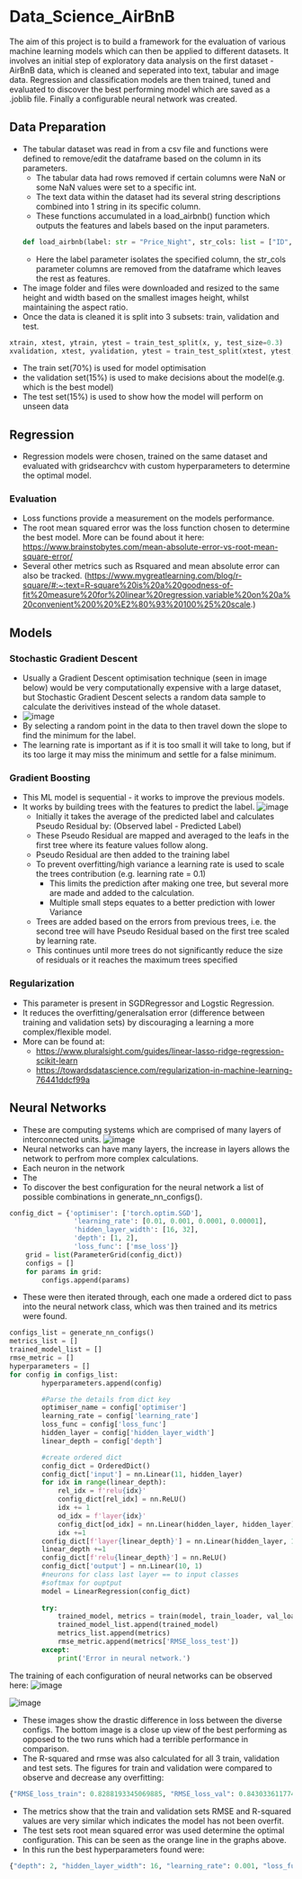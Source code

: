# Data_Science_AirBnB

The aim of this project is to build a framework for the evaluation of various machine learning models which can then be applied to different datasets. It involves an initial step of exploratory data analysis on the first dataset - AirBnB data, which is cleaned and seperated into text, tabular and image data. Regression and classification models are then trained, tuned and evaluated to discover the best performing model which are saved as a .joblib file. Finally a configurable neural network was created.

## Data Preparation
- The tabular dataset was read in from a csv file and functions were defined to remove/edit the dataframe based on the column in its parameters.
    - The tabular data had rows removed if certain columns were NaN or some NaN values were set to a specific int.
    - The text data within the dataset had its several string descriptions combined into 1 string in its specific column.
    - These functions accumulated in a load_airbnb() function which outputs the features and labels based on the input parameters.
    ```python
    def load_airbnb(label: str = "Price_Night", str_cols: list = ["ID", "Category", "Title", "Description", "Amenities", "Location", "url"]):
    ```
    - Here the label parameter isolates the specified column, the str_cols parameter columns are removed from the dataframe which leaves the rest as features.
- The image folder and files were downloaded and resized to the same height and width based on the smallest images height, whilst maintaining the aspect ratio. 
- Once the data is cleaned it is split into 3 subsets: train, validation and test.
```python
xtrain, xtest, ytrain, ytest = train_test_split(x, y, test_size=0.3)
xvalidation, xtest, yvalidation, ytest = train_test_split(xtest, ytest, test_size=0.5)
```
-   The train set(70%) is used for model optimisation
-   the validation set(15%) is used to make decisions about the model(e.g. which is the best model)
-   The test set(15%) is used to show how the model will perform on unseen data

## Regression 
- Regression models were chosen, trained on the same dataset and evaluated with gridsearchcv with custom hyperparameters to determine the optimal model. 
### Evaluation
- Loss functions provide a measurement on the models performance.
- The root mean squared error was the loss function chosen to determine the best model. More can be found about it here: https://www.brainstobytes.com/mean-absolute-error-vs-root-mean-square-error/
- Several other metrics such as Rsquared and mean absolute error can also be tracked. (https://www.mygreatlearning.com/blog/r-square/#:~:text=R-square%20is%20a%20goodness-of-fit%20measure%20for%20linear%20regression,variable%20on%20a%20convenient%200%20%E2%80%93%20100%25%20scale.)

## Models
### Stochastic Gradient Descent
- Usually a Gradient Descent optimisation technique (seen in image below) would be very computationally expensive with a large dataset, but Stochastic Gradient Descent selects a random data sample to calculate the derivitives instead of the whole dataset.
- ![image](https://user-images.githubusercontent.com/108297203/200419171-2dd31e1a-1b87-44fa-a1e2-b716df9cff64.png)
- By selecting a random point in the data to then travel down the slope to find the minimum for the label.
- The learning rate is important as if it is too small it will take to long, but if its too large it may miss the minimum and settle for a false minimum.

### Gradient Boosting
- This ML model is sequential - it works to improve the previous models.
- It works by building trees with the features to predict the label.
![image](https://user-images.githubusercontent.com/108297203/200449229-b4b34bd2-5b2a-4f56-be7e-d0908572257a.png)
    -  Initially it takes the average of the predicted label and calculates Pseudo Residual by: (Observed label - Predicted Label)
    -  These Pseudo Residual are mapped and averaged to the leafs in the first tree where its feature values follow along.
    -  Pseudo Residual are then added to the training label
    -  To prevent overfitting/high variance a learning rate is used to scale the trees contribution (e.g. learning rate = 0.1)
        - This limits the prediction after making one tree, but several more are made and added to the calculation.
        - Multiple small steps equates to a better prediction with lower Variance
    - Trees are added based on the errors from previous trees, i.e. the second tree will have Pseudo Residual based on the first tree scaled by learning rate.
    - This continues until more trees do not significantly reduce the size of residuals or it reaches the maximum trees specified
###
### Regularization
- This parameter is present in SGDRegressor and Logstic Regression.
- It reduces the overfitting/generalsation error (difference between training and validation sets) by discouraging a learning a more complex/flexible model.
- More can be found at: 
    - https://www.pluralsight.com/guides/linear-lasso-ridge-regression-scikit-learn
    - https://towardsdatascience.com/regularization-in-machine-learning-76441ddcf99a


## Neural Networks
- These are computing systems which are comprised of many layers of interconnected units. 
![image](https://user-images.githubusercontent.com/108297203/200390046-30515704-46c2-41e2-a751-d84341f99ae1.png)
- Neural networks can have many layers, the increase in layers allows the network to perfrom more complex calculations.
- Each neuron in the network 
- The
- To discover the best configuration for the neural network a list of possible combinations in generate_nn_configs(). 
```python
config_dict = {'optimiser': ['torch.optim.SGD'],
                'learning_rate': [0.01, 0.001, 0.0001, 0.00001],
                'hidden_layer_width': [16, 32],
                'depth': [1, 2],
                'loss_func': ['mse_loss']}
    grid = list(ParameterGrid(config_dict))
    configs = []
    for params in grid:
        configs.append(params)
```
- These were then iterated through, each one made a ordered dict to pass into the neural network class, which was then trained and its metrics were found.
```python 
configs_list = generate_nn_configs()
metrics_list = []
trained_model_list = []
rmse_metric = []
hyperparameters = []
for config in configs_list:
        hyperparameters.append(config)

        #Parse the details from dict key
        optimiser_name = config['optimiser']
        learning_rate = config['learning_rate']
        loss_func = config['loss_func']
        hidden_layer = config['hidden_layer_width']
        linear_depth = config['depth']

        #create ordered dict
        config_dict = OrderedDict()
        config_dict['input'] = nn.Linear(11, hidden_layer)
        for idx in range(linear_depth):
            rel_idx = f'relu{idx}'
            config_dict[rel_idx] = nn.ReLU()
            idx += 1
            od_idx = f'layer{idx}'
            config_dict[od_idx] = nn.Linear(hidden_layer, hidden_layer)
            idx +=1
        config_dict[f'layer{linear_depth}'] = nn.Linear(hidden_layer, 10)
        linear_depth +=1 
        config_dict[f'relu{linear_depth}'] = nn.ReLU()
        config_dict['output'] = nn.Linear(10, 1)
        #neurons for class last layer == to input classes
        #softmax for ouptput
        model = LinearRegression(config_dict)
        
        try:
            trained_model, metrics = train(model, train_loader, val_loader, test_loader, 200, optimiser_name, learning_rate, loss_func)
            trained_model_list.append(trained_model)
            metrics_list.append(metrics)
            rmse_metric.append(metrics['RMSE_loss_test'])
        except:
            print('Error in neural network.')
```
The training of each configuration of neural networks can be observed here:
![image](https://user-images.githubusercontent.com/108297203/203389157-246f61a5-f7b3-4921-bf0b-d50ea070905f.png)

![image](https://user-images.githubusercontent.com/108297203/203389050-c9d51ece-bef5-4afa-a84f-7b887024732c.png)
- These images show the drastic difference in loss between the diverse configs. The bottom image is a close up view of the best performing as opposed to the two runs which had a terrible performance in comparison.
- The R-squared and rmse was also calculated for all 3 train, validation and test sets. The figures for train and validation were compared to observe and decrease any overfitting:
```python
{"RMSE_loss_train": 0.8288193345069885, "RMSE_loss_val": 0.8430336117744446, "RMSE_loss_test": 0.6353606581687927, "R_squared_train": 0.2855689986481355, "R_squared_val": 0.26073228757584077, "R_squared_test": 0.3644241055577916, "training_duration": 53.118608713150024, "inference_latency": 0.14666998505592346}
```
- The metrics show that the train and validation sets RMSE and R-squared values are very similar which indicates the model has not been overfit.
- The test sets root mean squared error was used determine the optimal configuration. This can be seen as the orange line in the graphs above.
- In this run the best hyperparameters found were: 
```python
{"depth": 2, "hidden_layer_width": 16, "learning_rate": 0.001, "loss_func": "mse_loss", "optimiser": "torch.optim.SGD"}
```




